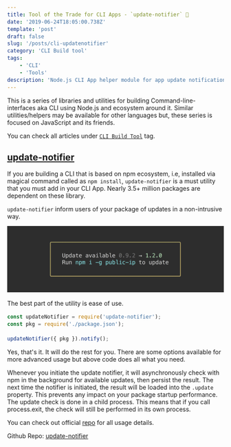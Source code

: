 ```yaml
---
title: Tool of the Trade for CLI Apps - `update-notifier` 📮
date: '2019-06-24T18:05:00.738Z'
template: 'post'
draft: false
slug: '/posts/cli-updatenotifier'
category: 'CLI Build tool'
tags:
    - 'CLI'
    - 'Tools'
description: 'Node.js CLI App helper module for app update notification'
---
```


This is a series of libraries and utilities for building Command-line-interfaces aka CLI using Node.js and ecosystem around it. Similar utilities/helpers may be available for other languages but, these series is focused on JavaScript and its friends.

You can check all articles under [`CLI Build Tool`](/category/cli-build-tool/) tag.

## [update-notifier](https://github.com/yeoman/update-notifier)

If you are building a CLI that is based on npm ecosystem, i.e, installed via magical command called as `npm install`, `update-notifier` is a must utility that you must add in your CLI App. Nearly 3.5+ million packages are dependent on these library.

`update-notifier` inform users of your package of updates in a non-intrusive way.

![Screenshot](./updatenotifier.png)

The best part of the utility is ease of use.

```javascript
const updateNotifier = require('update-notifier');
const pkg = require('./package.json');

updateNotifier({ pkg }).notify();
```

Yes, that's it. It will do the rest for you. There are some options available for more advanced usage but above code does all what you need.

Whenever you initiate the update notifier, it will asynchronously check with npm in the background for available updates, then persist the result. The next time the notifier is initiated, the result will be loaded into the `.update` property. This prevents any impact on your package startup performance. The update check is done in a child process. This means that if you call process.exit, the check will still be performed in its own process.

You can check out official [repo](https://github.com/yeoman/update-notifier) for all usage details.

Github Repo: [update-notifier](https://github.com/yeoman/update-notifier)
